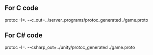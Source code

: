 ## For C code
protoc -I=. --c_out=../server_programs/protoc_generated ./game.proto
<!-- protoc -I=. --cpp_out=../server_programs/protoc_generated ./game.proto -->

## For C# code
protoc -I=. --csharp_out=../unity/protoc_generated ./game.proto